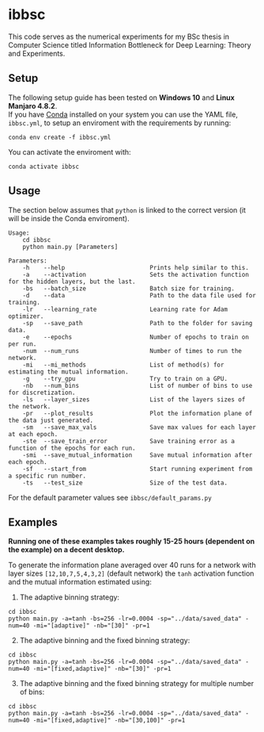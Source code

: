 # ibbsc
This code serves as the numerical experiments for my BSc thesis in Computer Science titled Information Bottleneck for Deep Learning: Theory and Experiments.  

## Setup
The following setup guide has been tested on **Windows 10** and **Linux Manjaro 4.8.2**.  
If you have [Conda](https://docs.conda.io/en/latest/) installed on your system you can use the YAML file, `ibbsc.yml`, to setup an enviroment with the requirements by running:  

`conda env create -f ibbsc.yml`

You can activate the enviroment with:  

`conda activate ibbsc`

## Usage 
The section below assumes that `python` is linked to the correct version (it will be inside the Conda enviroment).
```  
Usage:  
    cd ibbsc
    python main.py [Parameters]
  
Parameters:  
    -h    --help                        Prints help similar to this.
    -a    --activation                  Sets the activation function for the hidden layers, but the last.  
    -bs   --batch_size                  Batch size for training.   
    -d    --data                        Path to the data file used for training.
    -lr   --learning_rate               Learning rate for Adam optimizer.
    -sp   --save_path                   Path to the folder for saving data.
    -e    --epochs                      Number of epochs to train on per run.  
    -num  --num_runs                    Number of times to run the network.
    -mi   --mi_methods                  List of method(s) for estimating the mutual information.
    -g    --try_gpu                     Try to train on a GPU. 
    -nb   --num_bins                    List of number of bins to use for discretization. 
    -ls   --layer_sizes                 List of the layers sizes of the network. 
    -pr   --plot_results                Plot the information plane of the data just generated.
    -sm   --save_max_vals               Save max values for each layer at each epoch.
    -ste  --save_train_error            Save training error as a function of the epochs for each run.
    -smi  --save_mutual_information     Save mutual information after each epoch.
    -sf   --start_from                  Start running experiment from a specific run number.
    -ts   --test_size                   Size of the test data.
```

For the default parameter values see `ibbsc/default_params.py`

## Examples

**Running one of these examples takes roughly 15-25 hours (dependent on the example) on a decent desktop.** 

To generate the information plane averaged over 40 runs for a network with layer sizes `[12,10,7,5,4,3,2]` (default network) the `tanh` activation function and the mutual information estimated using:  

1) The adaptive binning strategy:  
```
cd ibbsc  
python main.py -a=tanh -bs=256 -lr=0.0004 -sp="../data/saved_data" -num=40 -mi="[adaptive]" -nb="[30]" -pr=1 
```

2) The adaptive binning and the fixed binning strategy:  
```
cd ibbsc  
python main.py -a=tanh -bs=256 -lr=0.0004 -sp="../data/saved_data" -num=40 -mi="[fixed,adaptive]" -nb="[30]" -pr=1
```

3) The adaptive binning and the fixed binning strategy for multiple number of bins:  
```
cd ibbsc  
python main.py -a=tanh -bs=256 -lr=0.0004 -sp="../data/saved_data" -num=40 -mi="[fixed,adaptive]" -nb="[30,100]" -pr=1 
```
